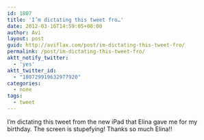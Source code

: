 ```yaml
---
id: 1807
title: 'I’m dictating this tweet fro…'
date: 2012-03-16T14:59:05+00:00
author: Avi
layout: post
guid: http://aviflax.com/post/im-dictating-this-tweet-fro/
permalink: /post/im-dictating-this-tweet-fro/
aktt_notify_twitter:
  - 'yes'
aktt_twitter_id:
  - "180729919632977920"
categories:
  - none
tags:
  - tweet
---
```

I’m dictating this tweet from the new iPad that Elina gave me for my birthday. The screen is stupefying! Thanks so much Elina!!